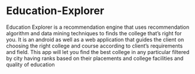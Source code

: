 # Education-Explorer
Education Explorer is a recommendation engine that uses recommendation algorithm and data mining techniques to finds the college that’s right for you. It is an android as well as a web application that guides the client on choosing the right college and course according to client’s requirements and field. This app will let you find the best college in any particular filtered by city having ranks based on their placements and college facilities and quality of education
